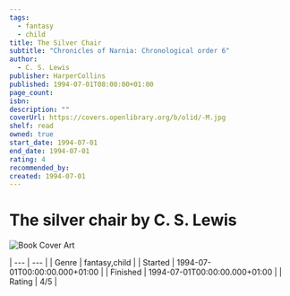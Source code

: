 ```yaml
---
tags:
  - fantasy
  - child
title: The Silver Chair
subtitle: "Chronicles of Narnia: Chronological order 6"
author:
  - C. S. Lewis
publisher: HarperCollins
published: 1994-07-01T08:00:00+01:00
page_count: 
isbn: 
description: ""
coverUrl: https://covers.openlibrary.org/b/olid/-M.jpg
shelf: read
owned: true
start_date: 1994-07-01
end_date: 1994-07-01
rating: 4
recommended_by: 
created: 1994-07-01
---
```


# The silver chair by C. S. Lewis

![Book Cover Art](https://covers.openlibrary.org/b/olid/-M.jpg)


| --- | --- |
| Genre | fantasy,child |
| Started | 1994-07-01T00:00:00.000+01:00 |
| Finished | 1994-07-01T00:00:00.000+01:00 |
| Rating | 4/5 |

